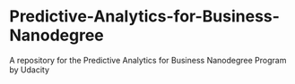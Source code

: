 # Predictive-Analytics-for-Business-Nanodegree
A repository for the Predictive Analytics for Business Nanodegree Program by Udacity
